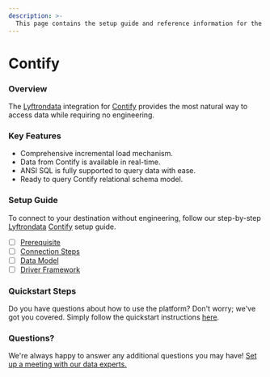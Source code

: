 ```yaml
---
description: >-
  This page contains the setup guide and reference information for the Contify source connector.
---
```


# Contify

### Overview

The [Lyftrondata](https://www.lyftrondata.com/) integration for [Contify](None) provides the most natural way to access data while requiring no engineering.

### Key Features

* Comprehensive incremental load mechanism.
* Data from Contify is available in real-time.&#x20;
* ANSI SQL is fully supported to query data with ease.
* Ready to query Contify relational schema model.

### Setup Guide

To connect to your destination without engineering, follow our step-by-step [Lyftrondata](https://www.lyftrondata.com/)  [Contify](None) setup guide.

* [ ] [Prerequisite](prerequisite.md)
* [ ] [Connection Steps](connection-steps.md)
* [ ] [Data Model](data-model/erd.md)
* [ ] [Driver Framework](driver-framework/)

### Quickstart Steps

Do you have questions about how to use the platform? Don't worry; we've got you covered. Simply follow the quickstart instructions [here](../README.md).

### Questions? <a href="#questions" id="questions"></a>

We're always happy to answer any additional questions you may have! [Set up a meeting with our data experts.](https://www.lyftrondata.com/book-a-meeting/)


